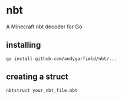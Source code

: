 # nbt
A Minecraft nbt decoder for Go

## installing
```
go install github.com/andygarfield/nbt/...
```

## creating a struct
```
nbtstruct your_nbt_file.nbt
```